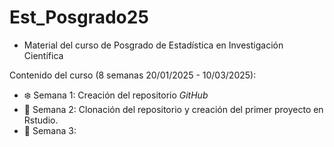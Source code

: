 # Est_Posgrado25
 
- Material del curso de Posgrado de Estadística en Investigación Científica

Contenido del curso (8 semanas 20/01/2025 - 10/03/2025):

- :snowflake: Semana 1: Creación del repositorio *GitHub*
- :deciduous_tree: Semana 2: Clonación del repositorio y creación del primer proyecto en Rstudio.
- :herb: Semana 3: 
